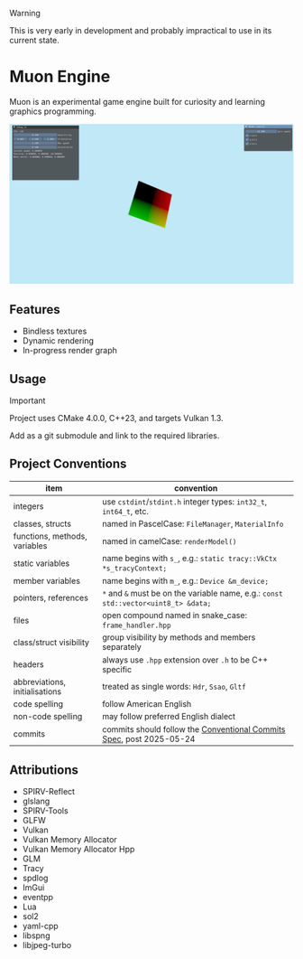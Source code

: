 > [!WARNING]
> This is very early in development and probably impractical to use in its current state.

# Muon Engine
Muon is an experimental game engine built for curiosity and learning graphics programming.

![Progress 2025-05-19](./2025-05-19-progress.png)

## Features
- Bindless textures
- Dynamic rendering
- In-progress render graph

## Usage
> [!IMPORTANT]
> Project uses CMake 4.0.0, C++23, and targets Vulkan 1.3.

Add as a git submodule and link to the required libraries.

## Project Conventions
| item | convention |
| ---- | ---- |
| integers | use `cstdint`/`stdint.h` integer types: `int32_t`, `int64_t`, etc. |
| classes, structs | named in PascelCase: `FileManager`, `MaterialInfo` |
| functions, methods, variables | named in camelCase: `renderModel()` |
| static variables | name begins with `s_`, e.g.: `static tracy::VkCtx *s_tracyContext;` |
| member variables | name begins with `m_`, e.g.: `Device &m_device;` |
| pointers, references | `*` and `&` must be on the variable name, e.g.: `const std::vector<uint8_t> &data;` |
| files | open compound named in snake_case: `frame_handler.hpp` |
| class/struct visibility | group visibility by methods and members separately |
| headers | always use `.hpp` extension over `.h` to be C++ specific |
| abbreviations, initialisations | treated as single words: `Hdr`, `Ssao`, `Gltf` |
| code spelling | follow American English |
| non-code spelling | may follow preferred English dialect |
| commits | commits should follow the [Conventional Commits Spec](https://www.conventionalcommits.org/en/v1.0.0/), post 2025-05-24 |

## Attributions
- SPIRV-Reflect
- glslang
- SPIRV-Tools
- GLFW
- Vulkan
- Vulkan Memory Allocator
- Vulkan Memory Allocator Hpp
- GLM
- Tracy
- spdlog
- ImGui
- eventpp
- Lua
- sol2
- yaml-cpp
- libspng
- libjpeg-turbo
